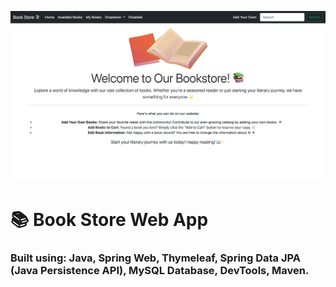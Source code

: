 ![Image1](screenshots/home-screen-page.png)

# 📚 Book Store Web App 

### Built using: Java, Spring Web, Thymeleaf, Spring Data JPA (Java Persistence API), MySQL Database, DevTools, Maven.

